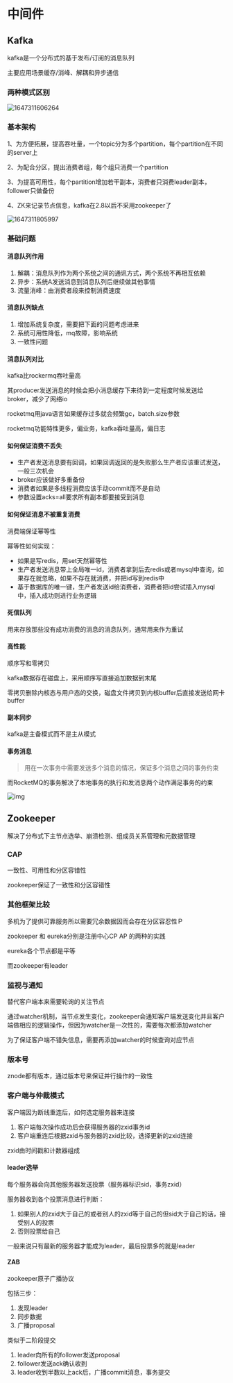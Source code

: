 # 中间件

## Kafka

kafka是一个分布式的基于发布/订阅的消息队列



主要应用场景缓存/消峰、解耦和异步通信



### 两种模式区别

![1647311606264](kafka.assets/1647311606264.png)



### 基本架构

1、为方便拓展，提高吞吐量，一个topic分为多个partition，每个partition在不同的server上

2、为配合分区，提出消费者组，每个组只消费一个partition

3、为提高可用性，每个partition增加若干副本，消费者只消费leader副本，follower只做备份

4、ZK来记录节点信息，kafka在2.8以后不采用zookeeper了

![1647311805997](kafka.assets/1647311805997.png)





### 基础问题

#### 消息队列作用

1. 解耦：消息队列作为两个系统之间的通讯方式，两个系统不再相互依赖
2. 异步：系统A发送消息到消息队列后继续做其他事情
3. 流量消峰：由消费者段来控制消费速度

#### 消息队列缺点

1. 增加系统复杂度，需要把下面的问题考虑进来
2. 系统可用性降低，mq故障，影响系统
3. 一致性问题

#### 消息队列对比

kafka比rockermq吞吐量高

其producer发送消息的时候会把小消息缓存下来待到一定程度时候发送给broker，减少了网络io

rocketmq用java语言如果缓存过多就会频繁gc，batch.size参数



rocketmq功能特性更多，偏业务，kafka吞吐量高，偏日志

#### 如何保证消费不丢失

- 生产者发送消息要有回调，如果回调返回的是失败那么生产者应该重试发送，一般三次机会
- broker应该做好多重备份
- 消费者如果是多线程消费应该手动commit而不是自动
- 参数设置acks=all要求所有副本都要接受到消息

#### 如何保证消息不被重复消费

消费端保证幂等性

幂等性如何实现：

- 如果是写redis，用set天然幂等性 
- 生产者发送消息带上全局唯一id，消费者拿到后去redis或者mysql中查询，如果存在就忽略，如果不存在就消费，并把id写到redis中
- 基于数据库的唯一键，生产者发送id给消费者，消费者把id尝试插入mysql中，插入成功则进行业务逻辑



#### 死信队列

用来存放那些没有成功消费的消息的消息队列，通常用来作为重试



#### 高性能

顺序写和零拷贝

kafka数据存在磁盘上，采用顺序写直接追加数据到末尾

零拷贝删除内核态与用户态的交换，磁盘文件拷贝到内核buffer后直接发送给网卡buffer



#### 副本同步

kafka是主备模式而不是主从模式



#### 事务消息

> 用在一次事务中需要发送多个消息的情况，保证多个消息之间的事务约束



而RocketMQ的事务解决了本地事务的执行和发消息两个动作满足事务的约束

![img](kafka.assets/format,png-20220421214811168.png)



## Zookeeper

解决了分布式下主节点选举、崩溃检测、组成员关系管理和元数据管理



### CAP

一致性、可用性和分区容错性

zookeeper保证了一致性和分区容错性



### 其他框架比较

多机为了提供可靠服务所以需要冗余数据因而会存在分区容忍性Ｐ

zookeeper 和 eureka分别是注册中心CP AP 的两种的实践

eureka各个节点都是平等

而zookeeper有leader



### 监视与通知

替代客户端本来需要轮询的关注节点

通过watcher机制，当节点发生变化，zookeeper会通知客户端发送变化并且客户端做相应的逻辑操作，但因为watcher是一次性的，需要每次都添加watcher



为了保证客户端不错失信息，需要再添加watcher的时候查询对应节点



### 版本号

znode都有版本，通过版本号来保证并行操作的一致性



### 客户端与仲裁模式

客户端因为断线重连后，如何选定服务器来连接

1. 客户端每次操作成功后会获得服务器的zxid事务id
2. 客户端重连后根据zxid与服务器的zxid比较，选择更新的zxid连接



zxid由时间戳和计数器组成



#### leader选举

每个服务器会向其他服务器发送投票（服务器标识sid，事务zxid）

服务器收到各个投票消息进行判断：

1. 如果别人的zxid大于自己的或者别人的zxid等于自己的但sid大于自己的话，接受别人的投票
2. 否则投票给自己

一般来说只有最新的服务器才能成为leader，最后投票多的就是leader





#### ZAB

zookeeper原子广播协议

包括三步：

1. 发现leader
2. 同步数据
3. 广播proposal



类似于二阶段提交

1. leader向所有的follower发送proposal
2. follower发送ack确认收到
3. leader收到半数以上ack后，广播commit消息，事务提交







